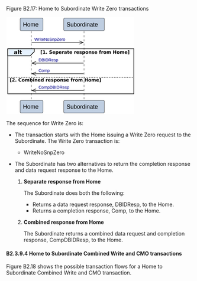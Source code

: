 Figure B2.17: Home to Subordinate Write Zero transactions

![Image](page_91/image_000000_9c7ea79adb77fe912cc7778bd8b5251f72c359b80f07f31e963396b97b56ca70.png)

The sequence for Write Zero is:

- The transaction starts with the Home issuing a Write Zero request to the Subordinate. The Write Zero transaction is:

    - WriteNoSnpZero

- The Subordinate has two alternatives to return the completion response and data request response to the Home.

    1. **Separate response from Home**

        The Subordinate does both the following:

        - Returns a data request response, DBIDResp, to the Home.
        - Returns a completion response, Comp, to the Home.

    2. **Combined response from Home**

        The Subordinate returns a combined data request and completion response, CompDBIDResp, to the Home.

#### B2.3.9.4 Home to Subordinate Combined Write and CMO transactions

Figure B2.18 shows the possible transaction flows for a Home to Subordinate Combined Write and CMO transaction.